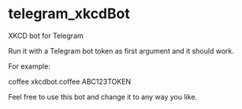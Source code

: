 # telegram_xkcdBot
XKCD bot for Telegram

Run it with a Telegram bot token as first argument and it should work.

For example:

coffee xkcdbot.coffee ABC123TOKEN

Feel free to use this bot and change it to any way you like. 

